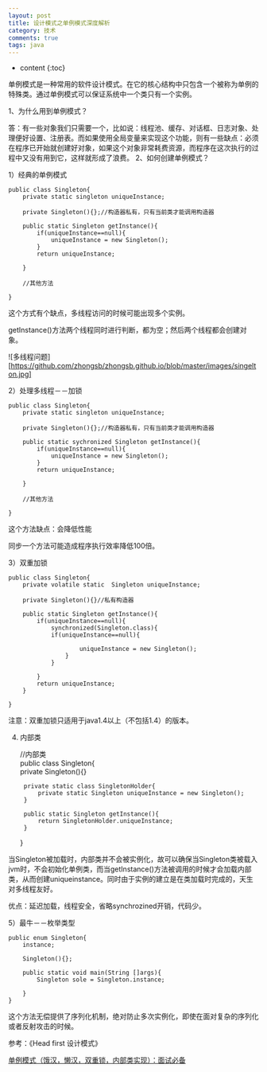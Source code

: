 ```yaml
---
layout: post
title: 设计模式之单例模式深度解析
category: 技术
comments: true
tags: java
---
```


* content
{:toc}

单例模式是一种常用的软件设计模式。在它的核心结构中只包含一个被称为单例的特殊类。通过单例模式可以保证系统中一个类只有一个实例。




1、为什么用到单例模式？

答：有一些对象我们只需要一个，比如说：线程池、缓存、对话框、日志对象、处理便好设置、注册表。而如果使用全局变量来实现这个功能，则有一些缺点：必须在程序已开始就创建好对象，如果这个对象非常耗费资源，而程序在这次执行的过程中又没有用到它，这样就形成了浪费。
2、如何创建单例模式？

   1）经典的单例模式


    public class Singleton{  
        private static singleton uniqueInstance;  
      
        private Singleton(){};//构造器私有，只有当前类才能调用构造器  
      
        public static Singleton getInstance(){  
            if(uniqueInstance==null){  
                uniqueInstance = new Singleton();  
            }  
            return uniqueInstance;  
      
        }  
      
        //其他方法  
      
    }  


这个方式有个缺点，多线程访问的时候可能出现多个实例。

getInstance()方法两个线程同时进行判断，都为空；然后两个线程都会创建对象。  

![多线程问题][https://github.com/zhongsb/zhongsb.github.io/blob/master/images/singelton.jpg] 
 
2）处理多线程－－加锁

    public class Singleton{  
        private static singleton uniqueInstance;  
      
        private Singleton(){};//构造器私有，只有当前类才能调用构造器  
      
        public static sychronized Singleton getInstance(){  
            if(uniqueInstance==null){  
                uniqueInstance = new Singleton();  
            }  
            return uniqueInstance;  
      
        }  
      
        //其他方法  
      
    }  

这个方法缺点：会降低性能

同步一个方法可能造成程序执行效率降低100倍。

3）双重加锁


    public class Singleton{  
        private volatile static  Singleton uniqueInstance;  
      
        private Singleton(){}//私有构造器  
      
        public static Singleton getInstance(){  
            if(uniqueInstance==null){  
                synchronized(Singleton.class){  
                if(uniqueInstance==null){  
                      
                        uniqueInstance = new Singleton();  
                    }  
                }  
      
            }  
            return uniqueInstance;  
        }  
      
    }  


注意：双重加锁只适用于java1.4以上（不包括1.4）的版本。

4) 内部类


    //内部类  
    public class Singleton{  
        private Singleton(){}  
      
        private static class SingletonHolder{  
            private static Singleton uniqueInstance = new Singleton();  
        }  
      
        public static Singleton getInstance(){  
            return SingletonHolder.uniqueInstance;  
        }  
    }  


当Singleton被加载时，内部类并不会被实例化，故可以确保当Singleton类被载入jvm时，不会初始化单例类，而当getInstance()方法被调用的时候才会加载内部类，从而创建uniqueinstance。同时由于实例的建立是在类加载时完成的，天生对多线程友好。


优点：延迟加载，线程安全，省略synchrozined开销，代码少。

5）最牛－－枚举类型


    public enum Singleton{  
        instance;  
      
        Singleton(){};  
      
        public static void main(String []args){  
            Singleton sole = Singleton.instance;  
              
        }  
    }  


这个方法无偿提供了序列化机制，绝对防止多次实例化，即使在面对复杂的序列化或者反射攻击的时候。


参考：《Head first 设计模式》

[单例模式（饿汉，懒汉，双重锁，内部类实现）：面试必备](https://www.toutiao.com/i6360511195685847554/?tt_from=weixin&utm_campaign=client_share&app=news_article&utm_source=weixin&iid=7526562569&utm_medium=toutiao_android&wxshare_count=1)



[1]:http://img.blog.csdn.net/20170126101450505?watermark/2/text/aHR0cDovL2Jsb2cuY3Nkbi5uZXQvUHJlcGFyZWQ=/font/5a6L5L2T/fontsize/400/fill/I0JBQkFCMA==/dissolve/70/gravity/Center
